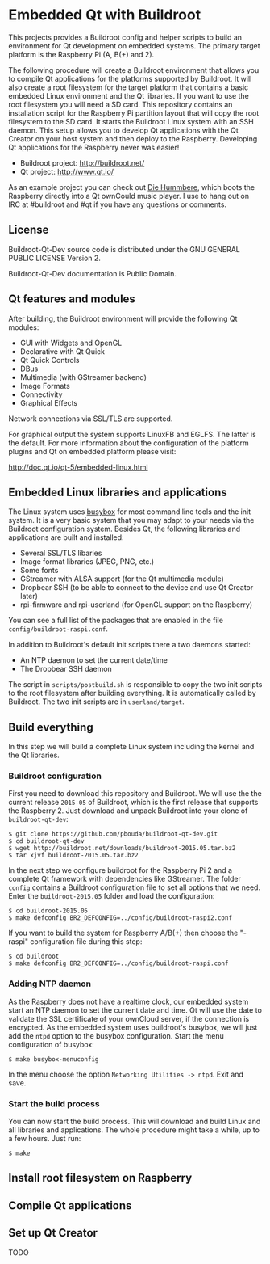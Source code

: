 # Embedded Qt with Buildroot

This projects provides a Buildroot config and helper scripts to build an
environment for Qt development on embedded systems. The primary target platform
is the Raspberry Pi (A, B(+) and 2).

The following procedure will create a Buildroot environment that allows you to
compile Qt applications for the platforms supported by Buildroot. It will also
create a root filesystem for the target platform that contains a basic embedded
Linux environment and the Qt libraries. If you want to use the root filesystem
you will need a SD card. This repository contains an installation script for
the Raspberry Pi partition layout that will copy the root filesystem to the SD
card. It starts the Buildroot Linux system with an SSH daemon. This setup
allows you to develop Qt applications with the Qt Creator on your host system
and then deploy to the Raspberry. Developing Qt applications for the Raspberry
never was easier!

* Buildroot project: http://buildroot.net/
* Qt project: http://www.qt.io/

As an example project you can check out
[Die Hummbere](http://brummbeere.readthedocs.org/en/latest/), which boots the
Raspberry directly into a Qt ownCould music player. I use to hang out on IRC at
\#buildroot and \#qt if you have any questions or comments.


## License

Buildroot-Qt-Dev source code is distributed under the GNU GENERAL PUBLIC LICENSE
Version 2.

Buildroot-Qt-Dev documentation is Public Domain.


## Qt features and modules

After building, the Buildroot environment will provide the following Qt modules:

* GUI with Widgets and OpenGL
* Declarative with Qt Quick
* Qt Quick Controls
* DBus
* Multimedia (with GStreamer backend)
* Image Formats
* Connectivity
* Graphical Effects

Network connections via SSL/TLS are supported.

For graphical output the system supports LinuxFB and EGLFS. The latter is the
default. For more information about the configuration of the platform plugins
and Qt on embedded platform please visit:

http://doc.qt.io/qt-5/embedded-linux.html


## Embedded Linux libraries and applications

The Linux system uses [busybox](http://www.busybox.net/) for most command line
tools and the init system. It is a very basic system that you may adapt to your
needs via the Buildroot configuration system. Besides Qt, the following
libraries and applications are built and installed:

* Several SSL/TLS libaries
* Image format libraries (JPEG, PNG, etc.)
* Some fonts
* GStreamer with ALSA support (for the Qt multimedia module)
* Dropbear SSH (to be able to connect to the device and use Qt Creator later)
* rpi-firmware and rpi-userland (for OpenGL support on the Raspberry)

You can see a full list of the packages that are enabled in the file
`config/buildroot-raspi.conf`.

In addition to Buildroot's default init scripts there a two daemons started:

* An NTP daemon to set the current date/time
* The Dropbear SSH daemon

The script in `scripts/postbuild.sh` is responsible to copy the two init scripts
to the root filesystem after building everything. It is automatically called
by Buildroot. The two init scripts are in `userland/target`.


## Build everything

In this step we will build a complete Linux system including the kernel and the
Qt libraries.


### Buildroot configuration

First you need to download this repository and Buildroot. We will use the
the current release `2015-05` of Buildroot, which is the first release that
supports the Raspberry 2. Just download and unpack Buildroot into your clone of
`buildroot-qt-dev`:

    $ git clone https://github.com/pbouda/buildroot-qt-dev.git
    $ cd buildroot-qt-dev
    $ wget http://buildroot.net/downloads/buildroot-2015.05.tar.bz2
    $ tar xjvf buildroot-2015.05.tar.bz2


In the next step we configure buildroot for the Raspberry Pi 2 and a complete
Qt framework with dependencies like GStreamer. The folder `config` contains a
Buildroot configuration file to set all options that we need. Enter the
`buildroot-2015.05` folder and load the configuration:

    $ cd buildroot-2015.05
    $ make defconfig BR2_DEFCONFIG=../config/buildroot-raspi2.conf

If you want to build the system for Raspberry A/B(+) then choose the "-raspi"
configuration file during this step:

    $ cd buildroot
    $ make defconfig BR2_DEFCONFIG=../config/buildroot-raspi.conf


### Adding NTP daemon

As the Raspberry does not have a realtime clock, our embedded system start an
NTP daemon to set the current date and time. Qt will use the date to validate
the SSL certificate of your ownCloud server, if the connection is encrypted.
As the embedded system uses buildroot's busybox, we will just add the ``ntpd``
option to the busybox configuration. Start the menu configuration of busybox:

    $ make busybox-menuconfig

In the menu choose the option `Networking Utilities -> ntpd`. Exit and save.

### Start the build process

You can now start the build process. This will download and build Linux and all
libraries and applications. The whole procedure might take a while, up to a few
hours. Just run:

    $ make


## Install root filesystem on Raspberry


## Compile Qt applications


## Set up Qt Creator

TODO
